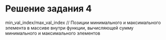 ﻿# Решение задания 4
min_val_index/max_val_index
// Позиции минимального и максимального элемента в массиве внутри функции, вычисляющей сумму минимального и максимального элементов
